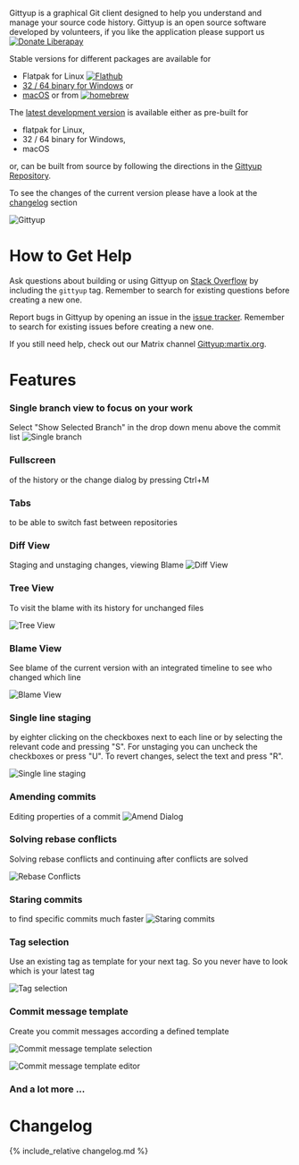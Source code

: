 <!--- Github page main file --->

Gittyup is a graphical Git client designed to help you understand and manage your source code history. Gittyup is an open source software developed by volunteers, if you like the application please support us [![Donate Liberapay](https://liberapay.com/assets/widgets/donate.svg)](https://liberapay.com/Gittyup/donate)

Stable versions for different packages are available for
- Flatpak for Linux [![Flathub](https://img.shields.io/badge/Flathub-gray?logo=Flathub&logoColor=23FBB04)](https://flathub.org/apps/details/com.github.Murmele.Gittyup)
- [32 / 64 binary for Windows](https://github.com/Murmele/Gittyup/releases/stable) or
- [macOS](https://github.com/Murmele/Gittyup/releases/stable) or from [![homebrew](https://img.shields.io/badge/Homebrew-gray?logo=Homebrew&logoColor=%23FBB040)](https://formulae.brew.sh/cask/gittyup)

The [latest development version](https://github.com/Murmele/Gittyup/releases/tag/latest) is available either as pre-built for
- flatpak for Linux,
- 32 / 64 binary for Windows,
- macOS

or, can be built from source by following the directions in the [Gittyup Repository](https://github.com/Murmele/Gittyup#how-to-build).

To see the changes of the current version please have a look at the <A href="#changelog">changelog</A> section

![Gittyup](https://raw.githubusercontent.com/Murmele/Gittyup/master/rsrc/screenshots/main_dark_orig.png)

How to Get Help
===============

Ask questions about building or using Gittyup on
[Stack Overflow](http://stackoverflow.com/questions/tagged/gittyup) by
including the `gittyup` tag. Remember to search for existing questions
before creating a new one.

Report bugs in Gittyup by opening an issue in the
[issue tracker](https://github.com/Murmele/gittyup/issues).
Remember to search for existing issues before creating a new one.

If you still need help, check out our Matrix channel
[Gittyup:martix.org](https://matrix.to/#/#Gittyup:matrix.org).

Features
========

### Single branch view to focus on your work
Select "Show Selected Branch" in the drop down menu above the commit list
![Single branch](https://raw.githubusercontent.com/Murmele/Gittyup/master/rsrc/screenshots/main_show_selected_branch.png)

### Fullscreen
of the history or the change dialog by pressing Ctrl+M

### Tabs
to be able to switch fast between repositories

### Diff View
Staging and unstaging changes, viewing Blame
![Diff View](https://raw.githubusercontent.com/Murmele/Gittyup/master/rsrc/screenshots/DiffView.png)

### Tree View
To visit the blame with its history for unchanged files

![Tree View](https://raw.githubusercontent.com/Murmele/Gittyup/master/rsrc/screenshots/treeview.png)

### Blame View
See blame of the current version with an integrated timeline to see who changed which line

![Blame View](https://raw.githubusercontent.com/Murmele/Gittyup/master/rsrc/screenshots/BlameView.png)

### Single line staging 
by eighter clicking on the checkboxes next to each line or by selecting the relevant code and pressing "S". For unstaging you can uncheck the checkboxes or press "U". To revert changes, select the text and press "R".

![Single line staging](https://raw.githubusercontent.com/Murmele/Gittyup/master/rsrc/screenshots/double_treeview_single_line_staging.png)

### Amending commits
Editing properties of a commit
![Amend Dialog](https://raw.githubusercontent.com/Murmele/Gittyup/master/rsrc/screenshots/AmendDialog.png)

### Solving rebase conflicts
Solving rebase conflicts and continuing after conflicts are solved

![Rebase Conflicts](https://raw.githubusercontent.com/Murmele/Gittyup/master/rsrc/screenshots/RebaseConflicts.png)

### Staring commits
to find specific commits much faster
![Staring commits](https://raw.githubusercontent.com/Murmele/Gittyup/master/rsrc/screenshots/starring_commits.png)

### Tag selection
Use an existing tag as template for your next tag. So you never have to look which is your latest tag

![Tag selection](https://raw.githubusercontent.com/Murmele/Gittyup/master/rsrc/screenshots/tag_selection.png)

### Commit message template
Create you commit messages according a defined template

![Commit message template selection](https://raw.githubusercontent.com/Murmele/Gittyup/master/rsrc/screenshots/CommitMessageTemplateSelection.png)

![Commit message template editor](https://raw.githubusercontent.com/Murmele/Gittyup/master/rsrc/screenshots/CommitMessageTemplateEditor.png)

### And a lot more ...

Changelog
=========

{% include_relative changelog.md %}

